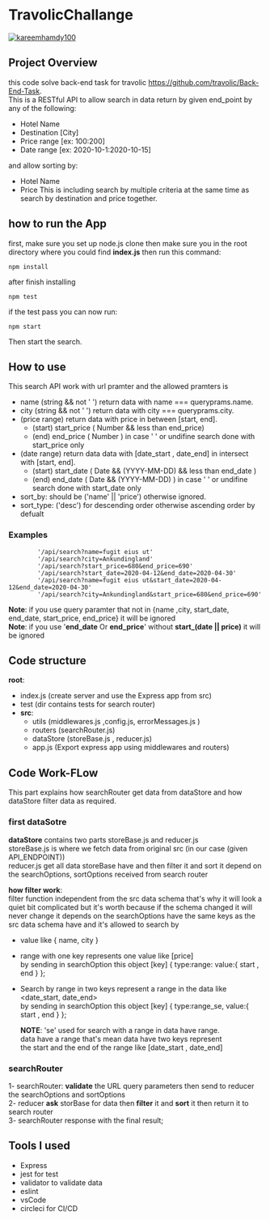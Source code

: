 # TravolicChallange
[![kareemhamdy100](https://circleci.com/gh/kareemhamdy100/TravolicChallange.svg?style=svg)](https://app.circleci.com/github/kareemhamdy100/TravolicChallange/pipelines)

## Project Overview
  this code  solve back-end task for travolic https://github.com/travolic/Back-End-Task.  
  This is a RESTful API to allow search in data return by given end_point by any of the following:
  -  Hotel Name
  -  Destination [City]
  -  Price range [ex: $100:$200]
  -  Date range [ex: 2020-10-1:2020-10-15]

  and allow sorting by:  
  - Hotel Name
  - Price
  This is including search by multiple criteria at the same time as search by destination and price together.

## how to run the App 

first, make sure you set up node.js
clone  then
make sure you in the root directory where you could find  **index.js**  then run this command:

    npm install 
    
after finish installing   

    npm test 

if the test pass you can now run:
    
    npm start

Then start the search.

## How to use 
This search API work with url pramter 
and the allowed pramters is 
- name (string && not ' ') return data with name === queryprams.name.
- city (string && not ' ') return data with city === queryprams.city.
- (price range) return data with price in between [start, end].
    - (start) start_price ( Number &&  less than end_price)
    - (end)   end_price    ( Number ) in case ' ' or undifine search done with start_price only
- (date range) return data data with [date_start , date_end] in intersect with [start, end].
    - (start) start_date ( Date && (YYYY-MM-DD) && less than end_date )
    - (end)   end_date  ( Date && (YYYY-MM-DD) ) in case ' ' or undifine search done with start_date only
- sort_by: should be ('name' || 'price') otherwise ignored.
- sort_type:  ('desc') for descending order otherwise ascending order by defualt

### Examples 

            '/api/search?name=fugit eius ut'
            '/api/search?city=Ankundingland'
            '/api/search?start_price=680&end_price=690'
            '/api/search?start_date=2020-04-12&end_date=2020-04-30'
            '/api/search?name=fugit eius ut&start_date=2020-04-12&end_date=2020-04-30'
            '/api/search?city=Ankundingland&start_price=680&end_price=690'
**Note**: if you use query paramter that not in {name ,city, start_date, end_date, start_price, end_price}
    it will be ignored  
**Note**: if you use '**end_date**  Or **end_price**' without **start_(date || price)** it will be ignored


## Code structure
**root**:  
  - index.js (create server and use the Express app from src)
  - test (dir contains tests for search router)
  - **src**:
    - utils (middlewares.js ,config.js, errorMessages.js )
    - routers (searchRouter.js)  
    - dataStore (storeBase.js , reducer.js)
    - app.js (Export express app using middlewares and routers)

## Code Work-FLow  
This part explains how searchRouter get data from dataStore 
and how dataStore filter data as required.
### first dataSotre
**dataStore** contains two parts storeBase.js and reducer.js  
storeBase.js is where we fetch data from original src (in our case (given API_ENDPOINT))  
reducer.js get all data storeBase have and then filter it and sort it depend on the searchOptions, sortOptions
received from search router 

**how filter work**:  
filter function independent from the src data schema that's why it will look 
a quiet bit complicated but it's worth because if the schema changed it will never change
it depends on the searchOptions have the same keys as the src data schema have
and it's allowed to search by 
- value like { name, city }
- range with one key represents one value like [price]  
by sending in searchOption this object [key] { type:range: value:{ start , end } };
- Search by range in two keys represent a range in the data like <date_start, date_end>  
by sending in searchOption this object [key] { type:range_se, value:{ start , end } };

    **NOTE**: 'se' used for search with a range in data have range.  
    data have a range that's mean data have two keys represent  
    the start and the end of the range like [date_start , date_end] 

### searchRouter

1- searchRouter: **validate** the URL query parameters then send to reducer the searchOptions and sortOptions  
2- reducer **ask** storBase for data then **filter** it and **sort**  it then return it to search router   
3- searchRouter response with the final result;

## Tools I used
- Express 
- jest for test
- validator to validate data
- eslint
- vsCode
- circleci for CI/CD

